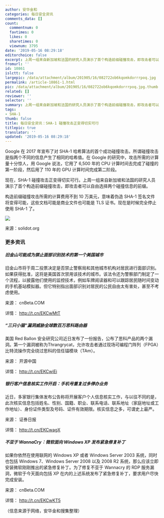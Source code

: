 ```yaml
---
author: 安华金和
categories: 每日安全资讯
comments_data: []
count:
  commentnum: 0
  favtimes: 0
  likes: 0
  sharetimes: 0
  viewnum: 3795
date: '2019-05-16 08:29:18'
editorchoice: false
excerpt: 上周一组来自新加坡和法国的研究人员演示了首个构造前缀碰撞攻击，即攻击者可以自由选择两个碰撞信息的前缀。
fromurl: ''
id: 10861
islctt: false
largepic: /data/attachment/album/201905/16/082722ob6kqomkdorrrpoq.jpg
permalink: /article-10861-1.html
pic: /data/attachment/album/201905/16/082722ob6kqomkdorrrpoq.jpg.thumb.jpg
related: []
reviewer: ''
selector: ''
summary: 上周一组来自新加坡和法国的研究人员演示了首个构造前缀碰撞攻击，即攻击者可以自由选择两个碰撞信息的前缀。
tags:
- SHA-1
thumb: false
title: 每日安全资讯：SHA-1 碰撞攻击正变得切实可行
titlepic: true
translator: ''
updated: '2019-05-16 08:29:18'
---
```


Google 在 2017 年宣布了对 SHA-1 哈希算法的首个成功碰撞攻击。所谓碰撞攻击是指两个不同的信息产生了相同的哈希值。在 Google 的研究中，攻击所需的计算量十分惊人，用 Google 说法，它用了 6,500 年的 CPU 计算时间去完成了碰撞的第一阶段，然后用了 110 年的 GPU 计算时间完成第二阶段。


现在，SHA-1 碰撞攻击正变得切实可行。上周一组来自新加坡和法国的研究人员演示了首个构造前缀碰撞攻击，即攻击者可以自由选择两个碰撞信息的前缀。


构造前缀碰撞攻击所需的计算费用不到 10 万美元，意味着伪造 SHA-1 签名文件将变得可能，这些文档可能是商业文件也可能是 TLS 证书。现在是时候完全停止使用 SHA-1 了。


![](/data/attachment/album/201905/16/082722ob6kqomkdorrrpoq.jpg)


来源：solidot.org


### 更多资讯


##### 旧金山可能成为禁止面部识别技术的第一个美国城市


旧金山市将于周二投票决定是否禁止警察局和其他城市机构对居民进行面部识别。如果获得批准，这将是美国首次禁用该技术的城市。该法令还为警察部门制定了一个流程，以披露他们使用的监控技术，例如车牌阅读器和可以跟踪居民随时间变动的手机基站模拟器。但它特别指出面部识别对居民的公民自由太有害处，甚至不考虑使用。


来源： cnBeta.COM


详情： <http://t.cn/EKCwMtT> 


##### “三只小猫”漏洞威胁全球数百万思科路由器


美国 Red Ballon 安全研究公司近日发布了一份报告，公布了思科产品的两个漏洞。第一个漏洞被称为Thrangrycat，允许攻击者通过现场可编程门阵列（FPGA）比特流操作完全绕过思科的信任锚模块（TAm）。


来源： 开源中国


详情： <http://t.cn/EKCwiEi> 


##### 银行客户信息核实工作开启：手机号重复过多停办业务


近日，多家银行集体发布公告称将开展客户个人信息核实工作，与以往不同的是，此次核实信息包括姓名、性别、国籍、职业、联系电话、联系地址（家庭地址或工作地址）、身份证件类型及号码、证件有效期限。核实信息之多，可谓史上最严。


来源： 证券日报


详情： <http://t.cn/EKCwagX> 


##### 不亚于 WannaCry：微软面向 Windows XP 发布紧急修复补丁


如果你依然在使用联网的 Windows XP 或者 Windows Server 2003 系统，同时也包括 Windows 7、Windows Server 2008 以及 2008 R2 系统，那么应该立即安装微软刚刚推出的紧急修复补丁。为了修复不亚于 Wannacry 的 RDP 服务漏洞，微软于今天面向包括 XP 在内的上述系统发布了紧急修复补丁，要求用户尽快完成安装。


来源： cnBeta.COM


详情： <http://t.cn/EKCwKT5> 


（信息来源于网络，安华金和搜集整理）